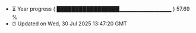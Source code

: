 - ⏳ Year progress { █████████████████▁▁▁▁▁▁▁▁▁▁▁▁▁ } 57.69 %
- ⏰ Updated on Wed, 30 Jul 2025 13:47:20 GMT


